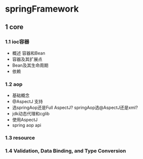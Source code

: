 # springFramework

## 1 core

### 1.1 ioc容器

- 概述 容器和Bean
- 容器及其扩展点
- Bean及其生命周期
- 依赖

### 1.2 aop

- 基础概念
- @AspectJ 支持
- 选springAop还是Full AspectJ? springAop选@AspectJ还是xml?
- jdk动态代理和cglib
- 使用AspectJ
- spring aop api

### 1.3 resource

### 1.4 Validation, Data Binding, and Type Conversion